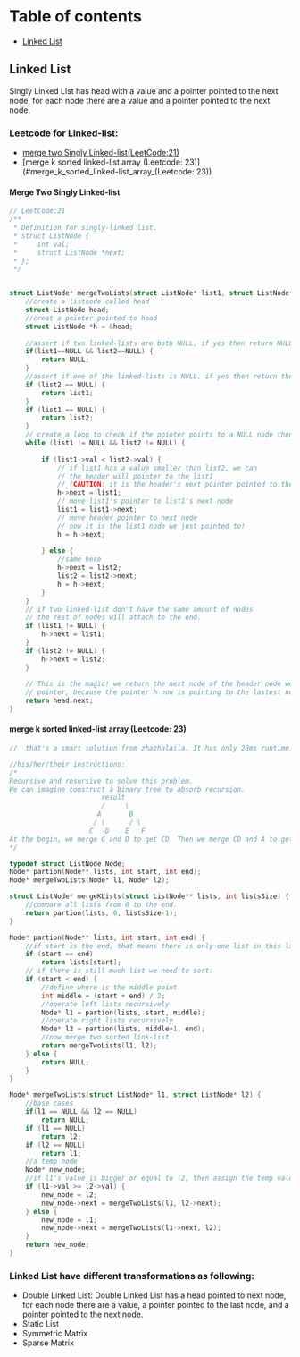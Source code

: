 # Table of contents
- [Linked List](#linked-list)

## Linked List
Singly Linked List has head with a value and a pointer pointed to the next node, for each node there are a value and a pointer pointed to the next node.

### Leetcode for Linked-list:
- [merge two Singly Linked-list(LeetCode:21)](#merge_two_Singly_linked-list)
- [merge k sorted linked-list array (Leetcode: 23)](#merge_k_sorted_linked-list_array_(Leetcode: 23))

#### Merge Two Singly Linked-list
```c
// LeetCode:21
/**
 * Definition for singly-linked list.
 * struct ListNode {
 *     int val;
 *     struct ListNode *next;
 * };
 */


struct ListNode* mergeTwoLists(struct ListNode* list1, struct ListNode* list2){  
    //create a listnode called head
    struct ListNode head;
    //creat a pointer pointed to head
    struct ListNode *h = &head;
    
    //assert if two linked-lists are both NULL, if yes then return NULL
    if(list1==NULL && list2==NULL) {
        return NULL;
    }
    //assert if one of the linked-lists is NULL, if yes then return the other list
    if (list2 == NULL) {
        return list1;
    }
    if (list1 == NULL) {
        return list2;
    }
    // create a loop to check if the pointer points to a NULL node then stop
    while (list1 != NULL && list2 != NULL) {
        
        if (list1->val < list2->val) {
            // if list1 has a value smaller than list2, we can 
            // the header will pointer to the list1 
            // (CAUTION: it is the header's next pointer pointed to the list1, if we make h = list1, we will lose the pointer and also change the value of last node)
            h->next = list1;
            // move list1's pointer to list1's next node
            list1 = list1->next;
            // move header pointer to next node
            // now it is the list1 node we just pointed to!
            h = h->next;
            
        } else {
            //same here
            h->next = list2;
            list2 = list2->next;
            h = h->next;
        }
    }
    // if two linked-list don't have the same amount of nodes
    // the rest of nodes will attach to the end.
    if (list1 != NULL) {
        h->next = list1;
    }
    if (list2 != NULL) {
        h->next = list2;
    }
    
    // This is the magic! we return the next node of the header node we created, not the           
    // pointer, because the pointer h now is pointing to the lastest node.
    return head.next;
}
```

#### merge k sorted linked-list array (Leetcode: 23)
```c
//  that's a smart solution from zhazhalaila. It has only 20ms runtime, Zhazhalaila did it by comparing all the nodelist pairs by pairs. its algorithm is similar to merge sort. 

//his/her/their instructions:
/*
Recursive and resursive to solve this problem.
We can imagine construct a binary tree to absorb recursion.
                       result
					   /     \
					  A       B
					 / \      / \
					C   D    E   F
At the begin, we merge C and D to get CD. Then we merge CD and A to get ACD. Then we merge E and F to get EF. Then we merge EF and B to get BEF. Last, we merge ACD and BEF to get result.
*/

typedef struct ListNode Node;
Node* partion(Node** lists, int start, int end);
Node* mergeTwoLists(Node* l1, Node* l2);

struct ListNode* mergeKLists(struct ListNode** lists, int listsSize) {
    //compare all lists from 0 to the end.
    return partion(lists, 0, listsSize-1);
}

Node* partion(Node** lists, int start, int end) {
    //if start is the end, that means there is only one list in this list, return that list.
    if (start == end)
        return lists[start];
    // if there is still much list we need to sort:
    if (start < end) {
        //define where is the middle point
        int middle = (start + end) / 2;
        //operate left lists recursively
        Node* l1 = partion(lists, start, middle);
        //operate right lists recursively 
        Node* l2 = partion(lists, middle+1, end);
        //now merge two sorted link-list
        return mergeTwoLists(l1, l2);
    } else {
        return NULL;
    }
}

Node* mergeTwoLists(struct ListNode* l1, struct ListNode* l2) {
    //base cases
    if(l1 == NULL && l2 == NULL)
        return NULL;
    if (l1 == NULL)
        return l2;
    if (l2 == NULL)
        return l1;
    //a temp node
    Node* new_node;
    //if l1's value is bigger or equal to l2, then assign the temp value as l2, the next value will be compare with l1 recursively
    if (l1->val >= l2->val) {
        new_node = l2;
        new_node->next = mergeTwoLists(l1, l2->next);
    } else {
        new_node = l1;
        new_node->next = mergeTwoLists(l1->next, l2);
    }
    return new_node;
}
```


### Linked List have different transformations as following:

- Double Linked List: Double Linked List has a head pointed to next node, for each node there are a value, a pointer pointed to the last node, and a pointer pointed to the next node.
- Static List
- Symmetric Matrix
- Sparse Matrix